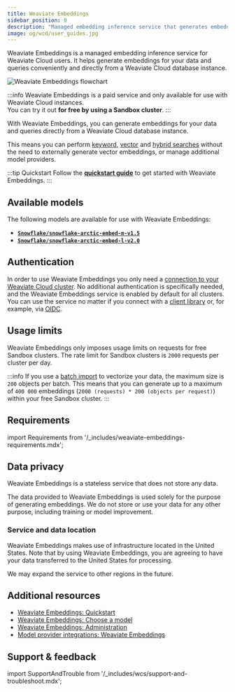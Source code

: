 ```yaml
---
title: Weaviate Embeddings
sidebar_position: 0
description: "Managed embedding inference service that generates embeddings for data and queries directly from Weaviate Cloud."
image: og/wcd/user_guides.jpg
---
```


Weaviate Embeddings is a managed embedding inference service for Weaviate Cloud users. It helps generate embeddings for your data and queries conveniently and directly from a Weaviate Cloud database instance.

![Weaviate Embeddings flowchart](../img/weaviate-embeddings-flowchart.png "Weaviate Embeddings flowchart")

:::info
Weaviate Embeddings is a paid service and only available for use with Weaviate Cloud instances.  
You can try it out **for free by using a Sandbox cluster**.
:::

With Weaviate Embeddings, you can generate embeddings for your data and queries directly from a Weaviate Cloud database instance.

This means you can perform [keyword](/docs/weaviate/search/bm25), [vector](/docs/weaviate/search/similarity) and [hybrid searches](/docs/weaviate/search/hybrid) without the need to externally generate vector embeddings, or manage additional model providers.

:::tip Quickstart
Follow the **[quickstart guide](/docs/cloud/embeddings/quickstart)** to get started with Weaviate Embeddings.
:::

<!--
## Key Features

Simplified embedding management through:

- **[Model selection](/docs/cloud/embeddings/models)**: Choose from our hand-picked selection of embedding models to generate embeddings that suit your use case.
- **[Single authentication](#authentication)**: Your Weaviate Cloud credentials are used for authorization.
- **[Unified billing](/docs/cloud/embeddings/administration#pricing-and-billing)**: Your billing and usage can be managed in one place through Weaviate Cloud.
-->

## Available models

The following models are available for use with Weaviate Embeddings:

- **[`Snowflake/snowflake-arctic-embed-m-v1.5`](/docs/cloud/embeddings/models#snowflake-arctic-embed-m-v1.5)**
- **[`Snowflake/snowflake-arctic-embed-l-v2.0`](/docs/cloud/embeddings/models#snowflake-arctic-embed-l-v2.0)**

## Authentication

In order to use Weaviate Embeddings you only need a [connection to your Weaviate Cloud cluster](/docs/cloud/manage-clusters/connect). 
No additional authentication is specifically needed, and the Weaviate Embeddings service is enabled by default for all clusters. You can use the service no matter if you connect with a [client library](/docs/weaviate/client-libraries) or, for example, via [OIDC](/docs/weaviate/configuration/authz-authn#oidc).

## Usage limits

<!-- TODO[g-despot] Don't hardcode these values here if possible -->
Weaviate Embeddings only imposes usage limits on requests for free Sandbox clusters.
The rate limit for Sandbox clusters is `2000` requests per cluster per day.

:::info
If you use a [batch import](/docs/weaviate/manage-objects/import) to vectorize your data, the maximum size is `200` objects per batch. 
This means that you can generate up to a maximum of `400 000` embeddings (`2000 (requests) * 200 (objects per request)`) within your free Sandbox cluster.
:::

## Requirements

import Requirements from '/_includes/weaviate-embeddings-requirements.mdx';

<Requirements />

## Data privacy

Weaviate Embeddings is a stateless service that does not store any data.

The data provided to Weaviate Embeddings is used solely for the purpose of generating embeddings. We do not store or use your data for any other purpose, including training or model improvement.

### Service and data location

Weaviate Embeddings makes use of infrastructure located in the United States. Note that by using Weaviate Embeddings, you are agreeing to have your data transferred to the United States for processing.

We may expand the service to other regions in the future.

## Additional resources

- [Weaviate Embeddings: Quickstart](/docs/cloud/embeddings/quickstart)
- [Weaviate Embeddings: Choose a model](/docs/cloud/embeddings/models)
- [Weaviate Embeddings: Administration](/docs/cloud/embeddings/administration)
- [Model provider integrations: Weaviate Embeddings](/docs/weaviate/model-providers/weaviate/embeddings.md)

## Support & feedback

import SupportAndTrouble from '/_includes/wcs/support-and-troubleshoot.mdx';

<SupportAndTrouble />
